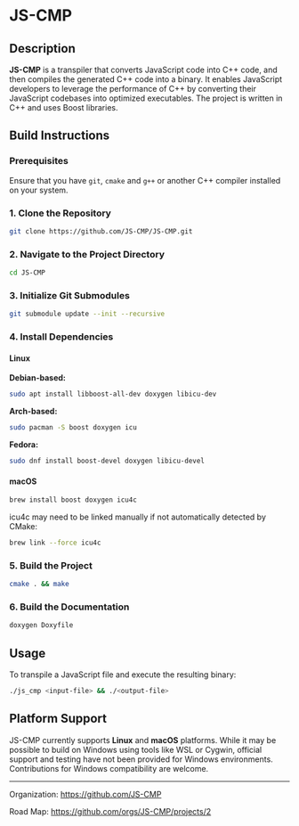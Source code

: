 # JS-CMP

## Description

**JS-CMP** is a transpiler that converts JavaScript code into C++ code, and then compiles the generated C++ code into a
binary. It enables JavaScript developers to leverage the performance of C++ by converting their JavaScript codebases
into optimized executables. The project is written in C++ and uses Boost libraries.

## Build Instructions

### Prerequisites

Ensure that you have `git`, `cmake` and `g++` or another C++ compiler installed on your system.

### 1. Clone the Repository

```bash
git clone https://github.com/JS-CMP/JS-CMP.git
```

### 2. Navigate to the Project Directory

```bash
cd JS-CMP
```

### 3. Initialize Git Submodules

```bash
git submodule update --init --recursive
```

### 4. Install Dependencies

#### Linux

**Debian-based:**

```bash
sudo apt install libboost-all-dev doxygen libicu-dev
```

**Arch-based:**

```bash
sudo pacman -S boost doxygen icu
```

**Fedora:**

```bash
sudo dnf install boost-devel doxygen libicu-devel
```

#### macOS

```bash
brew install boost doxygen icu4c
```

icu4c may need to be linked manually if not automatically detected by CMake:

```bash
brew link --force icu4c
```

### 5. Build the Project

```bash
cmake . && make
```

### 6. Build the Documentation

```bash
doxygen Doxyfile
```

## Usage

To transpile a JavaScript file and execute the resulting binary:

```bash
./js_cmp <input-file> && ./<output-file>
```

## Platform Support

JS-CMP currently supports **Linux** and **macOS** platforms. While it may be possible to build on Windows using tools
like WSL or Cygwin, official support and testing have not been provided for Windows environments. Contributions for
Windows compatibility are welcome.

---
Organization: https://github.com/JS-CMP

Road Map: https://github.com/orgs/JS-CMP/projects/2
